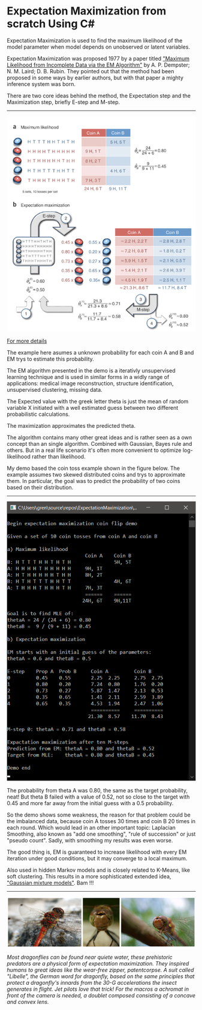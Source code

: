 # Expectation Maximization from scratch Using C#



Expectation Maximization is used to find the maximum
likelihood of the model parameter when model depends on unobserved 
or latent variables.

Expectation Maximization was proposed 1977 by a paper titled ["Maximum Likelihood from Incomplete Data via the EM Algorithm"](https://www.ece.iastate.edu/~namrata/EE527_Spring08/Dempster77.pdf)
by A. P. Dempster; N. M. Laird; D. B. Rubin.
They pointed out that the method had been proposed in some ways by earlier authors, but with that paper a mighty inference system was born.

There are two core ideas behind the method, the Expectation step and the Maximization step,
briefly E-step and M-step. 

---
<p align="center">
<img width="" height="" src="https://github.com/grensen/ExpectationMaximization/blob/master/Figures/Figure1.png">
</p>

[For more details](http://ai.stanford.edu/~chuongdo/papers/em_tutorial.pdf)

The example here asumes a unknown probability for each coin A and B and EM trys to estimate this probability.

The EM algorithm presented in the demo 
is a iterativly unsupervised learning technique 
and is used in similar forms in a widly range of applications: 
medical image reconstruction, structure identification, 
unsupervised clustering, missing data.

The Expected value with the greek letter theta 
is just the mean of random variable X initiated 
with a well estimated guess between two different 
probabilistic calculations.

The maximization approximates the predicted theta.

The algorithm contains many other great ideas
and is rather seen as a own concept than an single algorithm. 
Combined with Gaussian, Bayes rule and others.
But in a real life scenario it's often more convenient 
to optimize log-likelihood rather than likelihood.		
           
My demo based the coin toss example shown in the figure below. 
The example assumes two skewed distributed coins and trys to approximate them.
In particular, the goal was to predict 
the probability of two coins based on their distribution. 

---
<p align="center">
<img width="" height="" src="https://github.com/grensen/ExpectationMaximization/blob/master/Figures/Figure2.png">
</p>

The probability from theta A was 0.80, the same as the target probability, neat!
But theta B failed with a value of 0.52, not so close to the target with 0.45 
and more far away from the initial guess with a 0.5 probability.

So the demo shows some weakness, the reason for that problem could be the imbalanced data, 
because coin A tosses 30 times and coin B 20 times in each round. 
Which would lead in an other important topic: Laplacian Smoothing, 
also known as "add one smoothing", "rule of succession" or just "pseudo count". 
Sadly, with smoothing my results was even worse.

The good thing is, EM is guaranteed to increase likelihood 
with every EM iteration under good conditions, 
but it may converge to a local maximum.

Also used in hidden Markov models and is closely related to K-Means, like soft clustering.
This results in a more sophisticated extended idea, ["Gaussian mixture models"](https://jamesmccaffrey.wordpress.com/2019/11/03/mixture-model-clustering-using-c/). Bam !!!

---            
<p align="center">
<img width="" height="" src="https://github.com/grensen/ExpectationMaximization/blob/master/Figures/libellen_set.png">
</p>    


*Most dragonflies can be found near quiete water,
these prehistoric predators are a physical form of expectation maximization.
They inspired humans to great ideas like the wear-free zipper, patentcorpse.
A suit called "Libelle", the German word for dragonfly,
based on the same principles that protect a dragonfly's
innards from the 30-G accelerations the insect generates in flight. 
Jet pilots love that trick! 
For the macros a achromat in front of the camera is needed, 
a doublet composed consisting of a concave and convex lens.*
